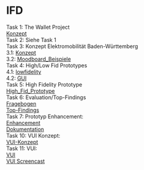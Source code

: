 # IFD
Task 1: The Wallet Project
<br>
<a href="https://github.com/metinhan/IFD/blob/main/Task%201%20Metin%20Han.pdf">Konzept</a>
<br>
Task 2: Siehe Task 1
<br>
Task 3: Konzept Elektromobilität Baden-Württemberg
<br>
3.1: <a href="https://github.com/metinhan/IFD/blob/main/Konzept%20Elektromobilität%20Baden-Württemberg.pdf">Konzept</a>
<br>
3.2: <a href="https://github.com/metinhan/IFD/blob/main/Moodboard_neu.pdf">Moodboard_Beispiele</a>
<br>
Task 4: High/Low Fid Prototypes
<br>
4.1: <a href="https://github.com/metinhan/IFD/blob/main/lowfidelity_Metin_Han.pdf">lowfidelity</a>
<br>
4.2: <a href="https://github.com/metinhan/IFD/blob/main/GUI%20Tool%20Sketch.pdf">GUI</a>
<br>
Task 5: High Fidelity Prototype
<br>
<a href="https://cedsgl.axshare.com">High_Fid_Prototype</a>
<br>
Task 6: Evaluation/Top-Findings
<br>
<a href="https://github.com/metinhan/IFD/blob/main/Prototyp%20Evaluation%20Metin%20Han.pdf">Fragebogen</a>
<br>
<a href="https://github.com/metinhan/IFD/blob/main/Top%20Findings%20Metin%20Han.pdf">Top-Findings</a>
<br>
Task 7: Prototyp Enhancement:
<br>
<a href="https://sk81xo.axshare.com">Enhancement</a>
<br>
<a href="https://github.com/metinhan/IFD/blob/main/Dokumentation_Metin_Han.pdf">Dokumentation</a>
<br>
Task 10: VUI Konzept:
<br>
<a href="https://github.com/metinhan/IFD/blob/main/Sprachassistent_Electra.pdf">VUI-Konzept</a>
<br>
Task 11: VUI:
<br>
<a href="https://cloud.protopie.io/p/80e4881c6f">VUI</a>
<br>
<a href="https://www.youtube.com/watch?v=IDP24eoiycU&ab_channel=MetinHan">VUI Screencast</a>
